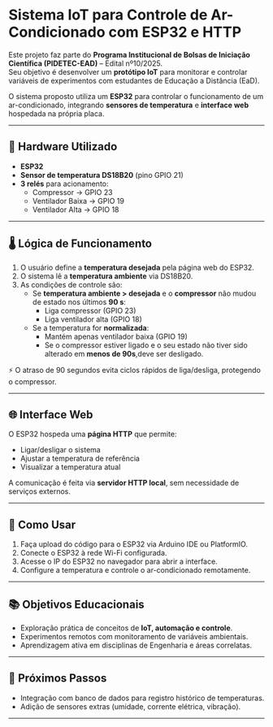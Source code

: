 # Sistema IoT para Controle de Ar-Condicionado com ESP32 e HTTP

Este projeto faz parte do **Programa Institucional de Bolsas de Iniciação Científica (PIDETEC-EAD)** – Edital nº10/2025.  
Seu objetivo é desenvolver um **protótipo IoT** para monitorar e controlar variáveis de experimentos com estudantes de Educação a Distância (EaD).  

O sistema proposto utiliza um **ESP32** para controlar o funcionamento de um ar-condicionado, integrando **sensores de temperatura** e **interface web** hospedada na própria placa.

---

## 🔧 Hardware Utilizado
- **ESP32**
- **Sensor de temperatura DS18B20** (pino GPIO 21)
- **3 relés** para acionamento:
  - Compressor → GPIO 23  
  - Ventilador Baixa → GPIO 19  
  - Ventilador Alta → GPIO 18  

---

## 🌡️ Lógica de Funcionamento
1. O usuário define a **temperatura desejada** pela página web do ESP32.  
2. O sistema lê a **temperatura ambiente** via DS18B20.  
3. As condições de controle são:
   - Se **temperatura ambiente > desejada** e o **compressor** não mudou de estado nos últimos **90 s**:  
     - Liga compressor (GPIO 23)  
     - Liga ventilador alta (GPIO 18)  
   - Se a temperatura for **normalizada**:  
     - Mantém apenas ventilador baixa (GPIO 19)  
     - Se o compressor estiver ligado e o seu estado não tiver sido alterado em **menos de 90s**,deve ser desligado.

⚡ O atraso de 90 segundos evita ciclos rápidos de liga/desliga, protegendo o compressor.

---

## 🌐 Interface Web
O ESP32 hospeda uma **página HTTP** que permite:  
- Ligar/desligar o sistema  
- Ajustar a temperatura de referência  
- Visualizar a temperatura atual  

A comunicação é feita via **servidor HTTP local**, sem necessidade de serviços externos.

---

## 🚀 Como Usar
1. Faça upload do código para o ESP32 via Arduino IDE ou PlatformIO.  
2. Conecte o ESP32 à rede Wi-Fi configurada.  
3. Acesse o IP do ESP32 no navegador para abrir a interface.  
4. Configure a temperatura e controle o ar-condicionado remotamente.  

---

## 📚 Objetivos Educacionais
- Exploração prática de conceitos de **IoT, automação e controle**.  
- Experimentos remotos com monitoramento de variáveis ambientais.  
- Aprendizagem ativa em disciplinas de Engenharia e áreas correlatas.

---

## 🔮 Próximos Passos
- Integração com banco de dados para registro histórico de temperaturas.  
- Adição de sensores extras (umidade, corrente elétrica, vibração).  

---
